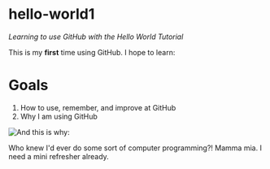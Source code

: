 # hello-world1
*Learning to use GitHub with the Hello World Tutorial*

This is my **first** time using GitHub. I hope to learn:

# Goals
1. How to use, remember, and improve at GitHub
2. Why I am using GitHub

 
![And this is why:](http://www.healthyfoodspirit.com/wp-content/uploads/2015/03/brain-health.jpg)

Who knew I'd ever do some sort of computer programming?!
Mamma mia. I need a mini refresher already.

